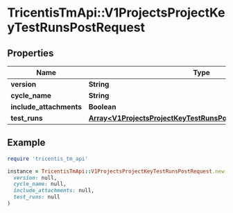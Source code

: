 # TricentisTmApi::V1ProjectsProjectKeyTestRunsPostRequest

## Properties

| Name | Type | Description | Notes |
| ---- | ---- | ----------- | ----- |
| **version** | **String** |  | [optional] |
| **cycle_name** | **String** |  | [optional] |
| **include_attachments** | **Boolean** |  | [optional] |
| **test_runs** | [**Array&lt;V1ProjectsProjectKeyTestRunsPostRequestTestRunsInner&gt;**](V1ProjectsProjectKeyTestRunsPostRequestTestRunsInner.md) |  | [optional] |

## Example

```ruby
require 'tricentis_tm_api'

instance = TricentisTmApi::V1ProjectsProjectKeyTestRunsPostRequest.new(
  version: null,
  cycle_name: null,
  include_attachments: null,
  test_runs: null
)
```

